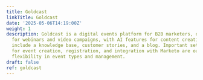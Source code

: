 ```yaml
---
title: Goldcast
linkTitle: Goldcast
date: '2025-05-06T14:19:00Z'
weight: 1
description: Goldcast is a digital events platform for B2B marketers, offering tools
  for webinars and video campaigns, with AI features for content creation. Key resources
  include a knowledge base, customer stories, and a blog. Important settings and guidelines
  for event creation, registration, and integration with Marketo are outlined, emphasizing
  flexibility in event types and management.
draft: false
ref: goldcast
---
```


